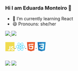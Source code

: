 ### Hi I am Eduarda Monteiro 👋



- 🌱 I’m currently learning React
- 😄 Pronouns: she/her


 <div>
  <a href="https://github.com/eduardagmonteiro">
  <img height="180em" src="https://github-readme-stats.vercel.app/api?username=eduardagmonteiro&show_icons=true&theme=dracula&include_all_commits=true&count_private=true"/>
  <img height="180em" src="https://github-readme-stats.vercel.app/api/top-langs/?username=eduardagmonteiro&layout=compact&langs_count=7&theme=dracula"/>
</div>
  
  <div style="display: inline_block"><br>
  <img align="center" alt="Duda-Js" height="30" width="30" src="https://raw.githubusercontent.com/devicons/devicon/master/icons/javascript/javascript-plain.svg">
  <img align="center" alt="Duda-React" height="30" width="30" src="https://raw.githubusercontent.com/devicons/devicon/master/icons/react/react-original.svg">
  <img align="center" alt="Duda-HTML" height="30" width="30" src="https://raw.githubusercontent.com/devicons/devicon/master/icons/html5/html5-original.svg">
  <img align="center" alt="Duda-CSS" height="30" width="30" src="https://raw.githubusercontent.com/devicons/devicon/master/icons/css3/css3-original.svg">



</div>
  
  ##
  
 <div>




  <a href = "mailto:eduardagmonteiro17@gmail.com"><img src="https://img.shields.io/badge/Gmail-D14836?style=for-the-badge&logo=gmail&logoColor=white" target="_blank"></a>
  <a href="https://www.linkedin.com/in/eduarda-monteiro-64115817a/" target="_blank"><img src="https://img.shields.io/badge/-LinkedIn-%230077B5?style=for-the-badge&logo=linkedin&logoColor=white" target="_blank"></a> 
  
 
  </div>

